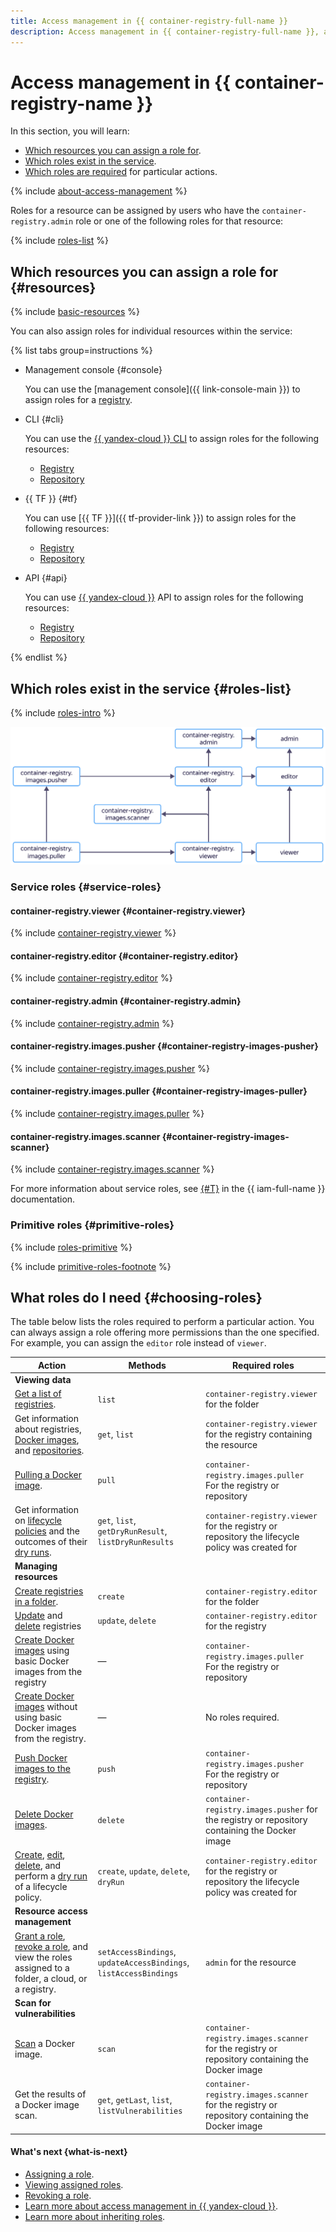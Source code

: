 ```yaml
---
title: Access management in {{ container-registry-full-name }}
description: Access management in {{ container-registry-full-name }}, a service for Docker image storage and distribution. This section describes the resources for which you can assign a role, the roles existing in the service, and the roles required to perform a particular action.
---
```


# Access management in {{ container-registry-name }}

In this section, you will learn:
* [Which resources you can assign a role for](#resources).
* [Which roles exist in the service](#roles-list).
* [Which roles are required](#choosing-roles) for particular actions.

{% include [about-access-management](../../_includes/iam/about-access-management.md) %}

Roles for a resource can be assigned by users who have the `container-registry.admin` role or one of the following roles for that resource:

{% include [roles-list](../../_includes/iam/roles-list.md) %}

## Which resources you can assign a role for {#resources}

{% include [basic-resources](../../_includes/iam/basic-resources-for-access-control.md) %}

You can also assign roles for individual resources within the service:

{% list tabs group=instructions %}

- Management console {#console}

  You can use the [management console]({{ link-console-main }}) to assign roles for a [registry](../concepts/registry.md).

- CLI {#cli}

  You can use the [{{ yandex-cloud }} CLI](../../cli/cli-ref/container/cli-ref/index.md) to assign roles for the following resources:

  * [Registry](../concepts/registry.md)
  * [Repository](../concepts/repository.md)

- {{ TF }} {#tf}

  You can use [{{ TF }}]({{ tf-provider-link }}) to assign roles for the following resources:

  * [Registry](../concepts/registry.md)
  * [Repository](../concepts/repository.md)

- API {#api}

  You can use [{{ yandex-cloud }}](../api-ref/authentication.md) API to assign roles for the following resources:

  * [Registry](../concepts/registry.md)
  * [Repository](../concepts/repository.md)

{% endlist %}

## Which roles exist in the service {#roles-list}

{% include [roles-intro](../../_includes/roles-intro.md) %}

![service-roles-hierarchy](../../_assets/container-registry/service-roles-hierarchy.svg)

### Service roles {#service-roles}

#### container-registry.viewer {#container-registry.viewer}

{% include [container-registry.viewer](../../_roles/container-registry/viewer.md) %}

#### container-registry.editor {#container-registry.editor}

{% include [container-registry.editor](../../_roles/container-registry/editor.md) %}

#### container-registry.admin {#container-registry.admin}

{% include [container-registry.admin](../../_roles/container-registry/admin.md) %}

#### container-registry.images.pusher {#container-registry-images-pusher}

{% include [container-registry.images.pusher](../../_roles/container-registry/images/pusher.md) %}

#### container-registry.images.puller {#container-registry-images-puller}

{% include [container-registry.images.puller](../../_roles/container-registry/images/puller.md) %}

#### container-registry.images.scanner {#container-registry-images-scanner}

{% include [container-registry.images.scanner](../../_roles/container-registry/images/scanner.md) %}

For more information about service roles, see [{#T}](../../iam/concepts/access-control/roles.md) in the {{ iam-full-name }} documentation.

### Primitive roles {#primitive-roles}

{% include [roles-primitive](../../_includes/roles-primitive.md) %}

{% include [primitive-roles-footnote](../../_includes/primitive-roles-footnote.md) %}

## What roles do I need {#choosing-roles}

The table below lists the roles required to perform a particular action. You can always assign a role offering more permissions than the one specified. For example, you can assign the `editor` role instead of `viewer`.

Action | Methods | Required roles
--- | --- | ---
**Viewing data** |
[Get a list of registries](../operations/registry/registry-list.md). | `list` | `container-registry.viewer` for the folder
Get information about registries, [Docker images](../operations/docker-image/docker-image-list.md), and [repositories](../operations/repository/repository-list.md). | `get`, `list` | `container-registry.viewer` for the registry containing the resource
[Pulling a Docker image](../operations/docker-image/docker-image-pull.md). | `pull` | `container-registry.images.puller`<br>For the registry or repository
Get information on [lifecycle policies](../operations/lifecycle-policy/lifecycle-policy-list.md) and the outcomes of their [dry runs](../operations/lifecycle-policy/lifecycle-policy-dry-run.md). | `get`, `list`, `getDryRunResult`, `listDryRunResults`| `container-registry.viewer` for the registry or repository the lifecycle policy was created for
**Managing resources** |
[Create registries in a folder](../operations/registry/registry-create.md). | `create` | `container-registry.editor` for the folder
[Update](../operations/registry/registry-update.md) and [delete](../operations/registry/registry-delete.md) registries | `update`, `delete` | `container-registry.editor` for the registry
[Create Docker images](../operations/docker-image/docker-image-create.md) using basic Docker images from the registry | — | `container-registry.images.puller`<br>For the registry or repository
[Create Docker images](../operations/docker-image/docker-image-create.md) without using basic Docker images from the registry. | — | No roles required.
[Push Docker images to the registry](../operations/docker-image/docker-image-push.md). | `push` | `container-registry.images.pusher`<br>For the registry or repository
[Delete Docker images](../operations/docker-image/docker-image-delete.md). | `delete` | `container-registry.images.pusher` for the registry or repository containing the Docker image
[Create](../operations/lifecycle-policy/lifecycle-policy-create.md), [edit](../operations/lifecycle-policy/lifecycle-policy-update.md), [delete](../operations/lifecycle-policy/lifecycle-policy-delete.md), and perform a [dry run](../operations/lifecycle-policy/lifecycle-policy-dry-run.md) of a lifecycle policy. | `create`, `update`, `delete`, `dryRun` | `container-registry.editor` for the registry or repository the lifecycle policy was created for
**Resource access management** |
[Grant a role](../../iam/operations/roles/grant.md), [revoke a role](../../iam/operations/roles/revoke.md), and view the roles assigned to a folder, a cloud, or a registry. | `setAccessBindings`, `updateAccessBindings`, `listAccessBindings` | `admin` for the resource
**Scan for vulnerabilities** |
[Scan](../operations/scanning-docker-image.md) a Docker image. | `scan` | `container-registry.images.scanner` for the registry or repository containing the Docker image
Get the results of a Docker image scan. | `get`, `getLast`, `list`, `listVulnerabilities` | `container-registry.images.scanner` for the registry or repository containing the Docker image

#### What's next {what-is-next}

* [Assigning a role](../operations/roles/grant.md).
* [Viewing assigned roles](../operations/roles/get-assigned-roles.md).
* [Revoking a role](../operations/roles/revoke.md).
* [Learn more about access management in {{ yandex-cloud }}](../../iam/concepts/access-control/index.md).
* [Learn more about inheriting roles](../../resource-manager/concepts/resources-hierarchy.md#access-rights-inheritance).